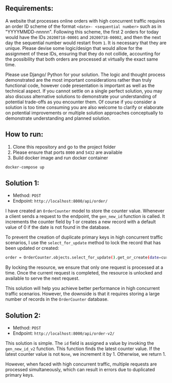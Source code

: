 ## Requirements:

A website that processes online orders with high concurrent traffic requires an order ID scheme of the format `<date>- <sequential number>` such as in "YYYYMMDD-nnnnn". Following this scheme, the first 2 orders for today would have the IDs `20200718-00001` and `20200718-00002`, and then the next day the sequential number would restart from `1`. It is necessary that they are unique. Please devise some logic/design that would allow for the assignment of these IDs, ensuring that they do not collide, accounting for the possibility that both orders are processed at virtually the exact same time.

Please use Django/ Python for your solution. The logic and thought process demonstrated are the most important considerations rather than truly functional code, however code presentation is important as well as the technical aspect. If you cannot settle on a single perfect solution, you may also discuss alternative solutions to demonstrate your understanding of potential trade-offs as you encounter them. Of course if you consider a solution is too time consuming you are also welcome to clarify or elaborate on potential improvements or multiple solution approaches conceptually to demonstrate understanding and planned solution.

## How to run:

1. Clone this repository and go to the project folder
2. Please ensure that ports `8000` and `5432` are available
3. Build docker image and run docker container

```bash
docker-compose up
```


## Solution 1:

- Method: `POST`
- Endpoint: `http://localhost:8000/api/order/`

I have created an `OrderCounter` model to store the counter value. Whenever a client sends a request to the endpoint, the `gen_new_id` function is called. It increments the counter field by 1 or creates a new record with a default value of 0 if the date is not found in the database.

To prevent the creation of duplicate primary keys in high concurrent traffic scenarios, I use the `select_for_update` method to lock the record that has been updated or created:

```bash
order = OrderCounter.objects.select_for_update().get_or_create(date=current_date)[0]
```

By locking the resource, we ensure that only one request is processed at a time. Once the current request is completed, the resource is unlocked and available to serve the next request.

This solution will help you achieve better performance in high concurrent traffic scenarios. However, the downside is that it requires storing a large number of records in the `OrderCounter` database.

## Solution 2:

- Method: `POST`
- Endpoint: `http://localhost:8000/api/order-v2/`

This solution is simple. The `id` field is assigned a value by invoking the `gen_new_id_v2` function. This function finds the latest counter value. If the latest counter value is not `None`, we increment it by 1. Otherwise, we return 1.

However, when faced with high concurrent traffic, multiple requests are processed simultaneously, which can result in errors due to duplicated primary keys.
